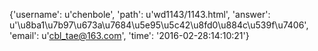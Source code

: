 {'username': u'chenbole', 'path': u'wd1143/1143.html', 'answer': u'\u8ba1\u7b97\u673a\u7684\u5e95\u5c42\u8fd0\u884c\u539f\u7406', 'email': u'cbl_tae@163.com', 'time': '2016-02-28:14:10:21'}